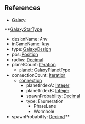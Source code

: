## References
  * [Galaxy](VanillaGalaxy.md)

**[GalaxyStarType](VanillaGalaxyStarType.md)
  * designName: [Any](Any.md)
  * inGameName: [Any](Any.md)
  * type: [GalaxyDesign](GalaxyDesign.md)
  * pos: [Position](Position.md)
  * radius: [Decimal](Decimal.md)
  * planetCount: [Iteration](Iteration.md)
    * [planet](VanillaGalaxyPlanetType.md): [GalaxyPlanetType](GalaxyPlanetType.md)
  * connectionCount: [Iteration](Iteration.md)
    * [connection](Vanillaconnection.md)
      * planetIndexA: [Integer](Integer.md)
      * planetIndexB: [Integer](Integer.md)
      * spawnProbability: [Decimal](Decimal.md)
      * [type](Vanillatype.md): [Enumeration](Enumeration.md)
        * PhaseLane
        * Wormhole
  * spawnProbability: [Decimal](Decimal.md)**
